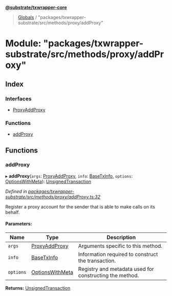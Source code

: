**[@substrate/txwrapper-core](../README.md)**

> [Globals](../globals.md) / "packages/txwrapper-substrate/src/methods/proxy/addProxy"

# Module: "packages/txwrapper-substrate/src/methods/proxy/addProxy"

## Index

### Interfaces

* [ProxyAddProxy](../interfaces/_packages_txwrapper_substrate_src_methods_proxy_addproxy_.proxyaddproxy.md)

### Functions

* [addProxy](_packages_txwrapper_substrate_src_methods_proxy_addproxy_.md#addproxy)

## Functions

### addProxy

▸ **addProxy**(`args`: [ProxyAddProxy](../interfaces/_packages_txwrapper_substrate_src_methods_proxy_addproxy_.proxyaddproxy.md), `info`: [BaseTxInfo](../interfaces/_packages_txwrapper_core_src_types_method_.basetxinfo.md), `options`: [OptionsWithMeta](../interfaces/_packages_txwrapper_core_src_types_method_.optionswithmeta.md)): [UnsignedTransaction](../interfaces/_packages_txwrapper_core_src_types_method_.unsignedtransaction.md)

*Defined in [packages/txwrapper-substrate/src/methods/proxy/addProxy.ts:32](https://github.com/paritytech/txwrapper-core/blob/a0a9a76/packages/txwrapper-substrate/src/methods/proxy/addProxy.ts#L32)*

Register a proxy account for the sender that is able to make calls on its behalf.

#### Parameters:

Name | Type | Description |
------ | ------ | ------ |
`args` | [ProxyAddProxy](../interfaces/_packages_txwrapper_substrate_src_methods_proxy_addproxy_.proxyaddproxy.md) | Arguments specific to this method. |
`info` | [BaseTxInfo](../interfaces/_packages_txwrapper_core_src_types_method_.basetxinfo.md) | Information required to construct the transaction. |
`options` | [OptionsWithMeta](../interfaces/_packages_txwrapper_core_src_types_method_.optionswithmeta.md) | Registry and metadata used for constructing the method.  |

**Returns:** [UnsignedTransaction](../interfaces/_packages_txwrapper_core_src_types_method_.unsignedtransaction.md)
